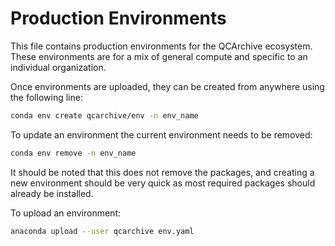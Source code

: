 # Production Environments

This file contains production environments for the QCArchive ecosystem. These environments are for a mix
of general compute and specific to an individual organization.

Once environments are uploaded, they can be created from anywhere using the following line:
```bash
conda env create qcarchive/env -n env_name
```

To update an environment the current environment needs to be removed:
```bash
conda env remove -n env_name
```
It should be noted that this does not remove the packages, and creating a new environment should be very quick
as most required packages should already be installed.

To upload an environment:
```bash
anaconda upload --user qcarchive env.yaml
```

